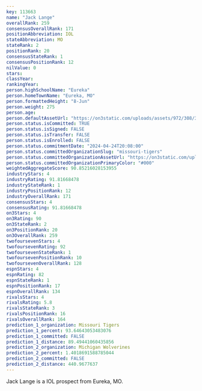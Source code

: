 ```yaml
---
key: 113663
name: "Jack Lange"
overallRank: 259
consensusOverallRank: 171
positionAbbreviation: IOL
stateAbbreviation: MO
stateRank: 2
positionRank: 20
consensusStateRank: 1
consensusPositionRank: 12
nilValue: 0
stars: 
classYear: 
rankingYear: 
person.highSchoolName: "Eureka"
person.homeTownName: "Eureka, MO"
person.formattedHeight: "8-Jun"
person.weight: 275
person.age: 
person.defaultAssetUrl: "https://on3static.com/uploads/assets/972/308/308972.jpg"
person.status.isCommitted: TRUE
person.status.isSigned: FALSE
person.status.isTransfer: FALSE
person.status.isEnrolled: FALSE
person.status.commitmentDate: "2024-04-24T20:08:00"
person.status.committedOrganizationSlug: "missouri-tigers"
person.status.committedOrganizationAssetUrl: "https://on3static.com/uploads/assets/52/150/150052.svg"
person.status.committedOrganizationPrimaryColor: "#000"
weightedAggregateScore: 90.85216028153955
industryStars: 4
industryRating: 91.81668478
industryStateRank: 1
industryPositionRank: 12
industryOverallRank: 171
consensusStars: 4
consensusRating: 91.81668478
on3Stars: 4
on3Rating: 90
on3StateRank: 2
on3PositionRank: 20
on3OverallRank: 259
twofoursevenStars: 4
twofoursevenRating: 92
twofoursevenStateRank: 1
twofoursevenPositionRank: 10
twofoursevenOverallRank: 128
espnStars: 4
espnRating: 82
espnStateRank: 1
espnPositionRank: 17
espnOverallRank: 134
rivalsStars: 4
rivalsRating: 5.8
rivalsStateRank: 3
rivalsPositionRank: 16
rivalsOverallRank: 164
prediction_1_organization: Missouri Tigers
prediction_1_percent: 93.64643053483076
prediction_1_committed: FALSE
prediction_1_distance: 89.49441060435856
prediction_2_organization: Michigan Wolverines
prediction_2_percent: 1.4018691588785044
prediction_2_committed: FALSE
prediction_2_distance: 440.9677637
---
```

Jack Lange is a IOL prospect from Eureka, MO.